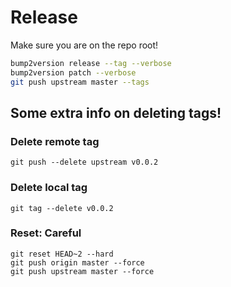# Release

Make sure you are on the repo root!

```bash
bump2version release --tag --verbose
bump2version patch --verbose
git push upstream master --tags
```

## Some extra info on deleting tags!

### Delete remote tag

```shell
git push --delete upstream v0.0.2
```

### Delete local tag

```shell
git tag --delete v0.0.2
```

### Reset: Careful

```shell
git reset HEAD~2 --hard
git push origin master --force
git push upstream master --force
```
